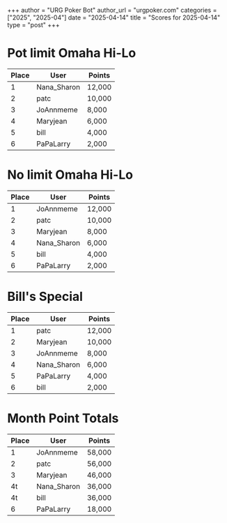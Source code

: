 +++
author = "URG Poker Bot"
author_url = "urgpoker.com"
categories = ["2025", "2025-04"]
date = "2025-04-14"
title = "Scores for 2025-04-14"
type = "post"
+++
# Pot limit Omaha Hi-Lo

| Place | User | Points |
|-------|------|--------|
| 1 | Nana_Sharon | 12,000 |
| 2 | patc | 10,000 |
| 3 | JoAnnmeme | 8,000 |
| 4 | Maryjean | 6,000 |
| 5 | bill | 4,000 |
| 6 | PaPaLarry | 2,000 |

# No limit Omaha Hi-Lo

| Place | User | Points |
|-------|------|--------|
| 1 | JoAnnmeme | 12,000 |
| 2 | patc | 10,000 |
| 3 | Maryjean | 8,000 |
| 4 | Nana_Sharon | 6,000 |
| 5 | bill | 4,000 |
| 6 | PaPaLarry | 2,000 |

# Bill's Special

| Place | User | Points |
|-------|------|--------|
| 1 | patc | 12,000 |
| 2 | Maryjean | 10,000 |
| 3 | JoAnnmeme | 8,000 |
| 4 | Nana_Sharon | 6,000 |
| 5 | PaPaLarry | 4,000 |
| 6 | bill | 2,000 |

# Month Point Totals

| Place | User | Points |
|-------|------|--------|
| 1 | JoAnnmeme | 58,000 |
| 2 | patc | 56,000 |
| 3 | Maryjean | 46,000 |
| 4t | Nana_Sharon | 36,000 |
| 4t | bill | 36,000 |
| 6 | PaPaLarry | 18,000 |
